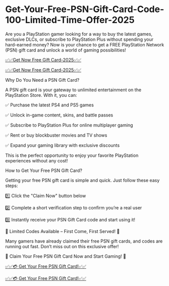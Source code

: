 # Get-Your-Free-PSN-Gift-Card-Code-100-Limited-Time-Offer-2025


Are you a PlayStation gamer looking for a way to buy the latest games, exclusive DLCs, or subscribe to PlayStation Plus without spending your hard-earned money? Now is your chance to get a FREE PlayStation Network (PSN) gift card and unlock a world of gaming possibilities!


[✅✅Get Now Free Gift Card-2025✅✅](https://best.topgiftcardusa.com/bestgift13/)

[✅✅Get Now Free Gift Card-2025✅✅](https://best.topgiftcardusa.com/bestgift13/)



Why Do You Need a PSN Gift Card?

A PSN gift card is your gateway to unlimited entertainment on the PlayStation Store. With it, you can:

✅ Purchase the latest PS4 and PS5 games

✅ Unlock in-game content, skins, and battle passes

✅ Subscribe to PlayStation Plus for online multiplayer gaming

✅ Rent or buy blockbuster movies and TV shows

✅ Expand your gaming library with exclusive discounts




This is the perfect opportunity to enjoy your favorite PlayStation experiences without any cost!



How to Get Your Free PSN Gift Card?

Getting your free PSN gift card is simple and quick. Just follow these easy steps:



1️⃣ Click the "Claim Now" button below

2️⃣ Complete a short verification step to confirm you’re a real user

3️⃣ Instantly receive your PSN Gift Card code and start using it!


🎁 Limited Codes Available – First Come, First Served! 🎁



Many gamers have already claimed their free PSN gift cards, and codes are running out fast. Don’t miss out on this exclusive offer!


🚀 Claim Your Free PSN Gift Card Now and Start Gaming! 🚀


[✅✅💳 Get Your Free PSN Gift Card!✅✅](https://best.topgiftcardusa.com/bestgift13/)

[✅✅💳 Get Your Free PSN Gift Card!✅✅](https://best.topgiftcardusa.com/bestgift13/)

